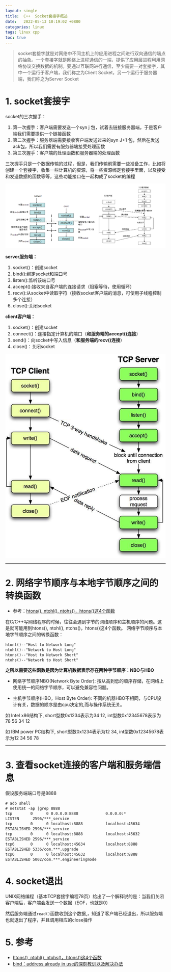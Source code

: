 ```yaml
---
layout: single
title:  C++  Socket套接字概述
date:   2022-05-13 10:19:02 +0800 
categories: linux 
tags: linux cpp
toc: true
---
```


> socket套接字就是对网络中不同主机上的应用进程之间进行双向通信的端点的抽象。一个套接字就是网络上进程通信的一端，提供了应用层进程利用网络协议交换数据的机制。要通过互联网进行通信，至少需要一对套接字，其中一个运行于客户端，我们称之为Client Socket，另一个运行于服务器端，我们称之为Server Socket

# 1. socket套接字

socket的三次握手：

1. 第一次握手：客户端需要发送一个syn j 包，试着去链接服务器端，于是客户端我们需要提供一个链接函数
2. 第二次握手：服务器端需要接收客户端发送过来的syn J+1 包，然后在发送ack包，所以我们需要有服务器端接受处理函数
3. 第三次握手：客户端的处理函数和服务器端的处理函数

三次握手只是一个数据传输的过程，但是，我们传输前需要一些准备工作，比如将创建一个套接字，收集一些计算机的资源，将一些资源绑定套接字里面，以及接受和发送数据的函数等等，这些功能接口在一起构成了socket的编程

![](../../assets/post/2022/2022-05-13-cpp_socket/socket.png)


**server服务端：**
1. socket()：创建socket
2. bind():绑定socket和端口号
3. listen():监听该端口号
4. accept():接收来自客户端的连接请求（阻塞等待，使用循环）
5. recv():从socket中读取字符（接收socket客户端的消息，可使用子线程控制多个连接）
6. close():关闭socket

**client客户端：**
1. socket()：创建socket
2. connect()：连接指定计算机的端口（**和服务端的accept()连接**）
3. send()：向socket中写入信息（**和服务端的recv()连接**）
4. close()：关闭socket

![](../../assets/post/2022/2022-05-13-cpp_socket/socket1.jpg)

***

# 2. 网络字节顺序与本地字节顺序之间的转换函数

+ 参考：[htons(), ntohl(), ntohs()，htons()这4个函数](https://blog.csdn.net/zhuguorong11/article/details/52300680)


在C/C++写网络程序的时候，往往会遇到字节的网络顺序和主机顺序的问题。这是就可能用到htons(), ntohl(), ntohs()，htons()这4个函数。
网络字节顺序与本地字节顺序之间的转换函数：

```shell
htonl()--"Host to Network Long"
ntohl()--"Network to Host Long"
htons()--"Host to Network Short"
ntohs()--"Network to Host Short"
```

**之所以需要这些函数是因为计算机数据表示存在两种字节顺序：NBO与HBO**

+ 网络字节顺序NBO(Network Byte Order): 按从高到低的顺序存储，在网络上使用统一的网络字节顺序，可以避免兼容性问题。

+ 主机字节顺序(HBO，Host Byte Order): 不同的机器HBO不相同，与CPU设计有关，数据的顺序是由cpu决定的,而与操作系统无关。

如 Intel x86结构下, short型数0x1234表示为34 12, int型数0x12345678表示为78 56 34 12  

如 IBM power PC结构下, short型数0x1234表示为12 34, int型数0x12345678表示为12 34 56 78

***

# 3. 查看socket连接的客户端和服务端信息

假设服务端端口号是8888

```shell
# adb shell
# netstat -ap |grep 8888
tcp        0      0 0.0.0.0:8888            0.0.0.0:*               LISTEN      2596/***_service
tcp        0      0 localhost:8888          localhost:45634         ESTABLISHED 2596/***_service
tcp        0      0 localhost:8888          localhost:45632         ESTABLISHED 2596/***_service
tcp6       0      0 localhost:45634         localhost:8888          ESTABLISHED 5336/com.***.upgrade
tcp6       0      0 localhost:45632         localhost:8888          ESTABLISHED 5002/com.***.engineeringmode
```

# 4. socket退出

UNIX网络编程（基本TCP套接字编程78页）给出了一个解释说的是：当我们关闭客户端后，客户端会发送一个数据（EOF，也就是0）

然后服务端通过`read()`函数收到这个数据,，知道了客户端已经退出，所以服务端也就退出了程序，并且调用相应的close操作


# 5. 参考

+ [htons(), ntohl(), ntohs()，htons()这4个函数](https://blog.csdn.net/zhuguorong11/article/details/52300680)
+ [bind：address already in use的深刻教训以及解决办法](https://blog.csdn.net/msdnwolaile/article/details/50743254)
